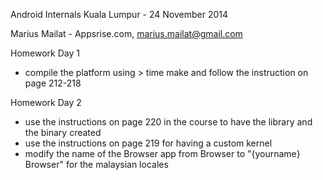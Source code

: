Android Internals Kuala Lumpur - 24 November 2014

Marius Mailat - Appsrise.com, marius.mailat@gmail.com


Homework Day 1

- compile the platform using > time make and follow the instruction on page 212-218

Homework Day 2

- use the instructions on page 220 in the course to have the library and the binary created
- use the instructions on page 219 for having a custom kernel
- modify the name of the Browser app from Browser to "{yourname} Browser" for the malaysian locales

